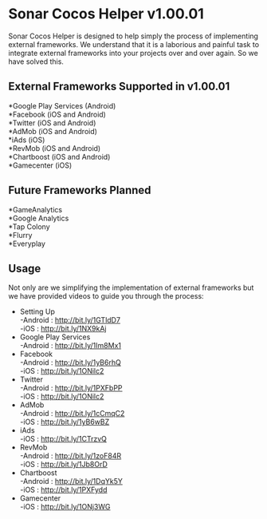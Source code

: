 # Sonar Cocos Helper v1.00.01

Sonar Cocos Helper is designed to help simply the process of implementing external frameworks. We understand that it is a laborious and painful task to integrate external frameworks into your projects over and over again. So we have solved this.

External Frameworks Supported in v1.00.01
------------------------------------------
*Google Play Services (Android)<br />
*Facebook (iOS and Android)<br />
*Twitter (iOS and Android)<br />
*AdMob (iOS and Android)<br />
*iAds (iOS)<br />
*RevMob (iOS and Android)<br />
*Chartboost (iOS and Android)<br />
*Gamecenter (iOS)<br />

Future Frameworks Planned
------------------------------------------
*GameAnalytics<br />
*Google Analytics<br />
*Tap Colony<br />
*Flurry<br />
*Everyplay<br />

Usage
------------------------------------------
Not only are we simplifying the implementation of external frameworks but we have provided videos to guide you through the process:<br />
* Setting Up<br />
	-Android : http://bit.ly/1GTldD7<br />
	-iOS : http://bit.ly/1NX9kAj<br />
* Google Play Services<br />
	-Android : http://bit.ly/1Im8Mx1<br />
* Facebook<br />
	-Android : http://bit.ly/1yB6rhQ<br />
	-iOS : http://bit.ly/1ONilc2<br />
* Twitter<br />
	-Android : http://bit.ly/1PXFbPP<br />
	-iOS : http://bit.ly/1ONilc2<br />
* AdMob<br />
	-Android : http://bit.ly/1cCmqC2<br />
	-iOS : http://bit.ly/1yB6wBZ<br />
* iAds<br />
	-iOS : http://bit.ly/1CTrzvQ<br />
* RevMob<br />
	-Android : http://bit.ly/1zoF84R<br />
	-iOS : http://bit.ly/1Jb8OrD<br />
* Chartboost<br />
	-Android : http://bit.ly/1DqYk5Y<br />
	-iOS : http://bit.ly/1PXFydd<br />
* Gamecenter<br />
	-iOS : http://bit.ly/1ONj3WG<br />
